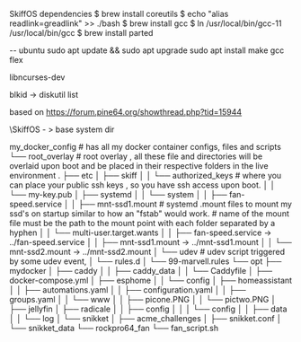 

SkiffOS dependencies
$ brew install coreutils
$ echo "alias readlink=greadlink" >> ./bash
$ brew install gcc
$ ln /usr/local/bin/gcc-11 /usr/local/bin/gcc
$ brew install parted

--
ubuntu
sudo apt update && sudo apt upgrade
sudo apt install make gcc flex

libncurses-dev

blkid -> diskutil list

based on https://forum.pine64.org/showthread.php?tid=15944

\SkiffOS - > base system dir


my_docker_config # has all my docker container configs, files and scripts
    └── root_overlay
    # root overlay , all these file and directories will be overlaid upon boot and be placed in their respective folders in the live environment .
       ├── etc
       │   ├── skiff
       │   │   └── authorized_keys #  where you can place your public ssh keys , so you have ssh access upon boot.
       │   │       └── my-key.pub 
       │   ├── systemd
       │   │   └── system
       │   │       ├── fan-speed.service
       │   │       ├── mnt-ssd1.mount 
                    # systemd .mount files to mount my ssd's on startup similar to how an "fstab" would work.
                    # name of the mount file must be the path to the mount point with each folder separated by a hyphen 
       │   │       └── multi-user.target.wants
       │   │           ├── fan-speed.service -> ../fan-speed.service
       │   │           ├── mnt-ssd1.mount -> ../mnt-ssd1.mount
       │   │           └── mnt-ssd2.mount -> ../mnt-ssd2.mount
       │   └── udev #  udev script triggered by some udev event,
       │       └── rules.d
       │           └── 99-marvell.rules
       └── opt
           ├── mydocker
           │   ├── caddy
           │   │   ├── caddy_data
           │   │   └── Caddyfile
           │   ├── docker-compose.yml
           │   ├── esphome
           │   │   └── config
           │   ├── homeassistant
           │   │   ├── automations.yaml
           │   │   ├── configuration.yaml
           │   │   ├── groups.yaml
           │   │   └── www
           │   │       ├── picone.PNG
           │   │       └── pictwo.PNG
           │   ├── jellyfin
           │   ├── radicale
           │   │   ├── config
           │   │   │   └── config
           │   │   ├── data
           │   │   └── log
           │   └── snikket
           │       ├── acme_challenges
           │       ├── snikket.conf
           │       └── snikket_data
           └── rockpro64_fan
               └── fan_script.sh